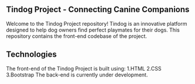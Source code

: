 ## Tindog Project - Connecting Canine Companions
Welcome to the Tindog Project repository! Tindog is an innovative platform designed to help dog owners find perfect playmates for their dogs. This repository contains the front-end codebase of the project.


## Technologies
The front-end of the Tindog Project is built using:
1.HTML
2.CSS
3.Bootstrap
The back-end is currently under development.
